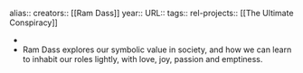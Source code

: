 alias::
creators:: [[Ram Dass]] 
year::
URL::
tags:: 
rel-projects:: [[The Ultimate Conspiracy]] 


-
- Ram Dass explores our symbolic value in society, and how we can learn to inhabit our roles lightly, with love, joy, passion and emptiness.